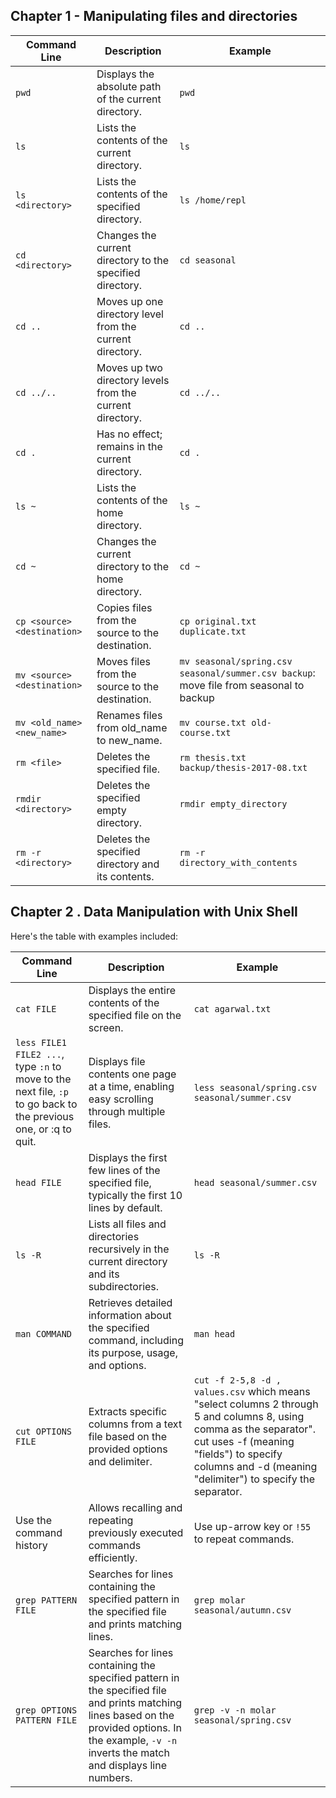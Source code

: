 ## Chapter 1 - Manipulating files and directories

| Command Line  | Description                                       | Example                                             |
|---------------|---------------------------------------------------|-----------------------------------------------------|
| `pwd`         | Displays the absolute path of the current directory. | `pwd`                                               |
| `ls`          | Lists the contents of the current directory.       | `ls`                                                |
| `ls <directory>` | Lists the contents of the specified directory.   | `ls /home/repl`                                     |
| `cd <directory>` | Changes the current directory to the specified directory. | `cd seasonal`                                   |
| `cd ..`       | Moves up one directory level from the current directory. | `cd ..`                                             |
| `cd ../..`    | Moves up two directory levels from the current directory. | `cd ../..`                                          |
| `cd .`        | Has no effect; remains in the current directory.   | `cd .`                                              |
| `ls ~`        | Lists the contents of the home directory.          | `ls ~`                                              |
| `cd ~`        | Changes the current directory to the home directory. | `cd ~`                                              |
| `cp <source> <destination>` | Copies files from the source to the destination. | `cp original.txt duplicate.txt`                   |
| `mv <source> <destination>` | Moves files from the source to the destination.   | `mv seasonal/spring.csv seasonal/summer.csv backup`: move file from seasonal to backup                      |
| `mv <old_name> <new_name>` | Renames files from old_name to new_name.           | `mv course.txt old-course.txt`                     |
| `rm <file>`   | Deletes the specified file.                       | `rm thesis.txt backup/thesis-2017-08.txt`          |
| `rmdir <directory>` | Deletes the specified empty directory.          | `rmdir empty_directory`                             |
| `rm -r <directory>` | Deletes the specified directory and its contents. | `rm -r directory_with_contents`                     |

## Chapter 2 . Data Manipulation with Unix Shell
Here's the table with examples included:

| Command Line                      | Description                                                                                                  | Example                                             |
|-----------------------------------|--------------------------------------------------------------------------------------------------------------|-----------------------------------------------------|
| `cat FILE`                        | Displays the entire contents of the specified file on the screen.                                            | `cat agarwal.txt`                                  |
| `less FILE1 FILE2 ...`, type `:n` to move to the next file, `:p` to go back to the previous one, or :q to quit.            | Displays file contents one page at a time, enabling easy scrolling through multiple files.                  | `less seasonal/spring.csv seasonal/summer.csv`     |
| `head FILE`                       | Displays the first few lines of the specified file, typically the first 10 lines by default.                | `head seasonal/summer.csv`                        |
| `ls -R`                           | Lists all files and directories recursively in the current directory and its subdirectories.                | `ls -R`                                             |
| `man COMMAND`                     | Retrieves detailed information about the specified command, including its purpose, usage, and options.      | `man head`                                          |
| `cut OPTIONS FILE`                | Extracts specific columns from a text file based on the provided options and delimiter.                      | `cut -f 2-5,8 -d , values.csv` which means "select columns 2 through 5 and columns 8, using comma as the separator". cut uses -f (meaning "fields") to specify columns and -d (meaning "delimiter") to specify the separator.                     |
| Use the command history          | Allows recalling and repeating previously executed commands efficiently.                                       | Use up-arrow key or `!55` to repeat commands.      |
| `grep PATTERN FILE`               | Searches for lines containing the specified pattern in the specified file and prints matching lines.         | `grep molar seasonal/autumn.csv`                   |
| `grep OPTIONS PATTERN FILE`       | Searches for lines containing the specified pattern in the specified file and prints matching lines based on the provided options. In the example, `-v -n` inverts the match and displays line numbers. | `grep -v -n molar seasonal/spring.csv`           |
